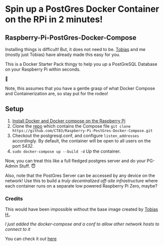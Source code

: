 # Spin up a PostGres Docker Container on the RPi in 2 minutes! 
## Raspberry-Pi-PostGres-Docker-Compose

Installing things is difficult! But, it does not need to be. 
[Tobias](https://tobias.hargesheimer.ws/) and me (mostly just Tobias) have already made this easy for you. 

This is a Docker Starter Pack thingy to help you _up_ a PostGreSQL Database on your Raspberry Pi within seconds. 

🐳 

Note, this assumes that you have a gentle grasp of what Docker Compose and Containerization are, so stay put for the rodeo!


## Setup
1. [Install Docker and Docker compose on the Raspberry Pi]( https://dev.to/rohansawant/installing-docker-and-docker-compose-on-the-raspberry-pi-in-5-simple-steps-3mgl)
2. Clone the [repo](https://github.com/CT83/Raspberry-Pi-PostGres-Docker-Compose) which contains the Compose file `git clone https://github.com/CT83/Raspberry-Pi-PostGres-Docker-Compose.git`
2. Checkout the postgresql.conf, and configure  `listen_addresses` accordingly. By default, the container will be open to all users on the port *5432*.
3. `sudo docker-compose up --build -d` _Up_ the container.

Now, you can treat this like a full fledged postgres server and do your PG-Admin Stuff. 😇

Also, note that the PostGres Server can be accessed by any device on the network! 
Use this to build a _truly decentralized off-site infrastructure_ where each container runs on a separate low powered Raspberry Pi Zero, maybe?

### Credits
This would have been impossible without the base image created by [Tobias H.](https://github.com/Tob1asDocker). 

*I just added the docker-compose and a conf to allow other network hosts to connect to it*

You can check it out [here](
https://github.com/Tob1asDocker/rpi-postgresql)